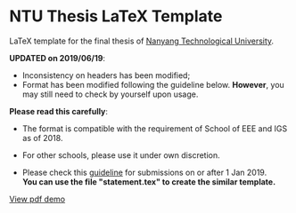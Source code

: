 # NTU Thesis LaTeX Template
LaTeX template for the final thesis of [Nanyang Technological University](https://www.ntu.edu.sg/Pages/home.aspx). 

**UPDATED on 2019/06/19**:
- Inconsistency on headers has been modified;
- Format has been modified following the guideline below. **However**, you may still need to check by yourself upon usage. 

**Please read this carefully**:
- The format is compatible with the requirement of School of EEE and IGS as of 2018. 

- For other schools, please use it under own discretion. 

- Please check this  [guideline](http://www.ntu.edu.sg/Services/Academic/graduates/ThesisExamination(forresearchstudents)/Pages/Formatoffinalthesis.aspx) for submissions on or after 1 Jan 2019.  
**You can use the file "statement.tex" to create the similar template.** 

[View pdf demo](https://github.com/juchengquan/NTU_Thesis_LaTeX_Template/blob/master/thesis.pdf)
